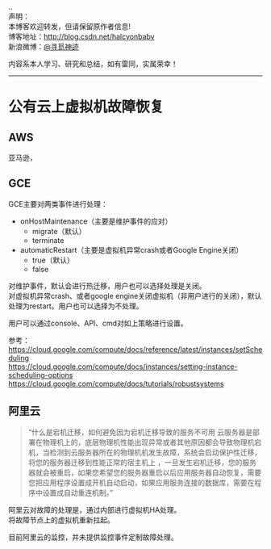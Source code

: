 ..  
声明：   
本博客欢迎转发，但请保留原作者信息!   
博客地址：http://blog.csdn.net/halcyonbaby   
新浪微博：[@寻觅神迹]( www.weibo.com/u/2230330930)

内容系本人学习、研究和总结，如有雷同，实属荣幸！   

-----
# 公有云上虚拟机故障恢复
## AWS  
亚马逊，

## GCE  
GCE主要对两类事件进行处理：
+ onHostMaintenance（主要是维护事件的应对）  
  +  migrate（默认）
  +  terminate
+ automaticRestart（主要是虚拟机异常crash或者Google Engine关闭）    
  +  true（默认）
  +  false   

对维护事件，默认会进行热迁移，用户也可以选择处理是关闭。  
对虚拟机异常crash、或者google engine关闭虚拟机（非用户进行的关闭），默认处理为restart。用户也可以选择为不处理。 

用户可以通过console、API、cmd对如上策略进行设置。   

参考：   
https://cloud.google.com/compute/docs/reference/latest/instances/setScheduling   
https://cloud.google.com/compute/docs/instances/setting-instance-scheduling-options   
https://cloud.google.com/compute/docs/tutorials/robustsystems

## 阿里云  
>“什么是宕机迁移，如何避免因为宕机迁移导致的服务不可用
云服务器是部署在物理机上的，底层物理机性能出现异常或者其他原因都会导致物理机宕机，当检测到云服务器所在的物理机机发生故障，系统会启动保护性迁移，将您的服务器迁移到性能正常的宿主机上 ，一旦发生宕机迁移，您的服务器就会被重启，如果您希望您的服务器重启以后应用服务器自动恢复，需要您把应用程序设置成开机自动启动，如果应用服务连接的数据库，需要在程序中设置成自动重连机制。”   

阿里云对故障的处理是，通过内部进行虚拟机HA处理。   
将故障节点上的虚拟机重新拉起。  

目前阿里云的监控，并未提供监控事件定制故障处理。   


